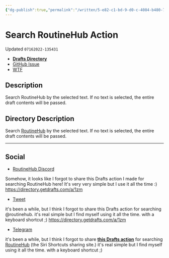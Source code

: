 ```yaml
---
{"dg-publish":true,"permalink":"/written/5-e82-c1-bd-9-d0-c-4084-b480-78473-c53-fc-74-2/","dgHomeLink":true,"dgPassFrontmatter":false}
---
```


# Search RoutineHub Action
Updated `07162022-135431`

- [**Drafts Directory**](https://directory.getdrafts.com/a/1zm)
- [GitHub Issue](https://github.com/extratone/drafts/issues/54)
- [WTF](https://davidblue.wtf/drafts/5E82C1BD-9D0C-4084-B480-78473C53FC74.html)

## Description

Search RoutineHub by the selected text. If no text is selected, the entire draft contents will be passed.

## Directory Description

Search [RoutineHub](https://routinehub.co) by the selected text. If no text is selected, the entire draft contents will be passed.

---

## Social

- [RoutineHub Discord](https://discord.com/channels/503976650439131183/504063013515427851/997937049833312256)

Somehow, it looks like I forgot to share this Drafts action I made for searching RoutineHub here! It's very very simple but I use it all the time :) https://directory.getdrafts.com/a/1zm

- [Tweet](https://twitter.com/NeoYokel/status/1548378893395976192)

it's been a while, but I think I forgot to share this Drafts action for searching @routinehub. it's real simple but I find myself using it all the time. with a keyboard shortcut ;) https://directory.getdrafts.com/a/1zm

- [Telegram](https://t.me/draftsapp/226)

it's been a while, but I think I forgot to share [**this Drafts action**](https://directory.getdrafts.com/a/1zm) for searching [RoutineHub](https://routinehub.co) (the Siri Shortcuts sharing site.) it's real simple but I find myself using it all the time. with a keyboard shortcut ;)
